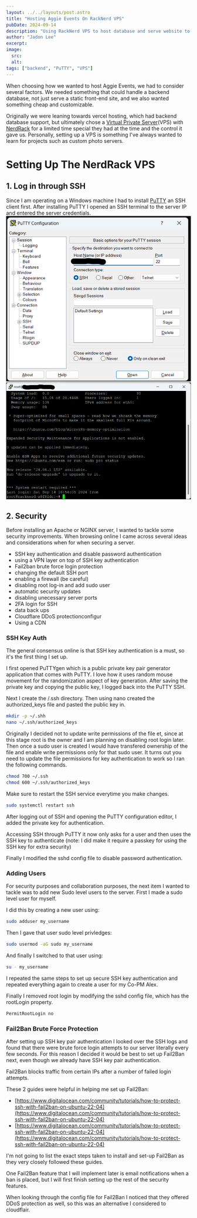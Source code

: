 ```yaml
---
layout: ../../layouts/post.astro
title: "Hosting Aggie Events On RackNerd VPS"
pubDate: 2024-09-14
description: "Using RackNerd VPS to host database and serve website to users."
author: "Jadon Lee"
excerpt: 
image:
  src:
  alt:
tags: ["backend", "PuTTY", "VPS"]
---
```


When choosing how we wanted to host Aggie Events, we had to consider several factors. We needed something that could handle a backend database, not just serve a static front-end site, and we also wanted something cheap and customizable.

Originally we were leaning towards vercel hosting, which had backend database support, but ultimately chose a [Virtual Private Server](https://cloud.google.com/learn/what-is-a-virtual-private-server)(VPS) with [NerdRack](https://www.racknerd.com/) for a limited time special they had at the time and the control it gave us. Personally, setting up a VPS is something I've always wanted to learn for projects such as custom photo servers.

# Setting Up The NerdRack VPS

## 1. Log in through SSH

Since I am operating on a Windows machine I had to install [PuTTY](https://www.putty.org/) an SSH client first. After installing PuTTY I opened an SSH terminal to the server IP and entered the server credentials.
![PuTTY Config Image](public/images/first_blog_post/PuTTY_Config.png)
![Logged in to server](public/images/first_blog_post/Logged_In_Putty.png)

## 2. Security

Before installing an Apache or NGINX server, I wanted to tackle some security improvements. When browsing online I came across several ideas and considerations when for when securing a server.

- SSH key authentication and disable password authentication
- using a VPN layer on top of SSH key authentication
- Fail2ban brute force login protection
- changing the default SSH port
- enabling a firewall (be careful)
- disabling root log-in and add sudo user
- automatic security updates
- disabling unecessary server ports
- 2FA login for SSH
- data back ups
- Cloudflare DDoS protectionconfigur
- Using a CDN

### SSH Key Auth

The general consensus online is that SSH key authentication is a must, so it's the first thing I set up.

I first opened PuTTYgen which is a public private key pair generator application that comes with PuTTY. I love how it uses random mouse movement for the randomization aspect of key generation. After saving the private key and copying the public key, I logged back into the PuTTY SSH.

Next I create the /.ssh directory. Then using nano created the authorized_keys file and pasted the public key in.

``` bash
mkdir -p ~/.shh
nano ~/.ssh/authorized_keys
```

Originally I decided not to update write permissions of the file et, since at this stage root is the owner and I am planning on disabling root login later. Then once a sudo user is created I would have transfered ownership of the file and enable write permissions only for that sudo user. It turns out you need to update the file permissions for key authentication to work so I ran the following commands.

```bash
chmod 700 ~/.ssh
chmod 600 ~/.ssh/authorized_keys
```

Make sure to restart the SSH service everytime you make changes.

```bash
sudo systemctl restart ssh
```

After logging out of SSH and opening the PuTTY configuration editor, I added the private key for authentication.

Accessing SSH through PuTTY it now only asks for a user and then uses the SSH key to authenticate (note: I did make it require a passkey for using the SSH key for extra security)

Finally I modified the sshd config file to disable password authentication.

### Adding Users

For security purposes and collaboration purposes, the next item I wanted to tackle was to add new Sudo level users to the server. First I made a sudo level user for myself.

I did this by creating a new user using:

```bash
sudo adduser my_username
```

Then I gave that user sudo level privledges:

```bash
sudo usermod -aG sudo my_username
```

And finally I switched to that user using:

```bash
su - my_username
```

I repeated the same steps to set up secure SSH key authentication and repeated everything again to create a user for my Co-PM Alex.

Finally I removed root login by modifying the sshd config file, which has the rootLogin property.

```bash
PermitRootLogin no
```

### Fail2Ban Brute Force Protection

After setting up SSH key pair authentication I looked over the SSH logs and found that there were brute force login attempts to our server literally every few seconds. For this reason I decided it would be best to set up Fail2Ban next, even though we already have SSH key pair authentication.

Fail2Ban blocks traffic from certain IPs after a number of failed login attempts.

These 2 guides were helpful in helping me set up Fail2Ban:

- [https://www.digitalocean.com/community/tutorials/how-to-protect-ssh-with-fail2ban-on-ubuntu-22-04](https://www.digitalocean.com/community/tutorials/how-to-protect-ssh-with-fail2ban-on-ubuntu-22-04)
- [https://www.digitalocean.com/community/tutorials/how-to-protect-ssh-with-fail2ban-on-ubuntu-22-04](https://www.digitalocean.com/community/tutorials/how-to-protect-ssh-with-fail2ban-on-ubuntu-22-04)

I'm not going to list the exact steps taken to install and set-up Fail2Ban as they very closely followed these guides.

One Fail2Ban feature that I will implement later is email notifications when a ban is placed, but I will first finish setting up the rest of the security features.

When looking through the config file for Fail2Ban I noticed that they offered DDoS protection as well, so this was an alternative I considered to cloudflair.
